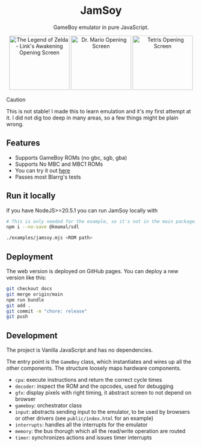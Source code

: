 <h1 align="center">JamSoy</h1>

<p align="center">
GameBoy emulator in pure JavaScript.
</p>

<p align="center">
  <img width="160" height="144" src="https://github.com/user-attachments/assets/83d67d14-c91d-4903-96cf-0bd412a37857" alt="The Legend of Zelda - Link's Awakening Opening Screen">
  <img width="160" height="144" src="https://github.com/user-attachments/assets/38a08c1a-0085-4548-ab64-6b8a50368a5a" alt="Dr. Mario Opening Screen">
  <img width="160" height="144" src="https://github.com/user-attachments/assets/612f0367-ab3b-4c48-aff8-c2a3174ca2ea" alt="Tetris Opening Screen">
</p>

> [!CAUTION]
> This is not stable! I made this to learn emulation and it's my first attempt at it. I did not dig too deep in many areas, so a few things might be plain wrong.

## Features

* Supports GameBoy ROMs (no gbc, sgb, gba)
* Supports No MBC and MBC1 ROMs
* You can try it out [here](https://shikaan.github.io/jamsoy/)
* Passes most Blarrg's tests

## Run it locally

If you have NodeJS>=20.5.1 you can run JamSoy locally with

```sh
# This is only needed for the example, so it's not in the main package.json
npm i --no-save @kmamal/sdl

./examples/jamsoy.mjs <ROM path>
```

## Deployment

The web version is deployed on GitHub pages. You can deploy a new version like this:

```sh
git checkout docs
git merge origin/main
npm run bundle
git add .
git commit -m "chore: release"
git push
```

## Development

The project is Vanilla JavaScript and has no dependencies.

The entry point is the `GameBoy` class, which instantiates and wires up all the
other components. The structure loosely maps hardware components.

* `cpu`: execute instructions and return the correct cycle times
* `decoder`: inspect the ROM and the opcodes, used for debugging
* `gfx`: display pixels with right timing, it abstract screen to not depend on browser
* `gameboy`: orchestrator class
* `input`: abstracts sending input to the emulator, to be used by browsers or other drivers (see `public/index.html` for an example)
* `interrupts`: handles all the interrupts for the emulator
* `memory`: the bus thorugh which all the read/write operation are routed
* `timer`: synchronizes actions and issues timer interrupts 
